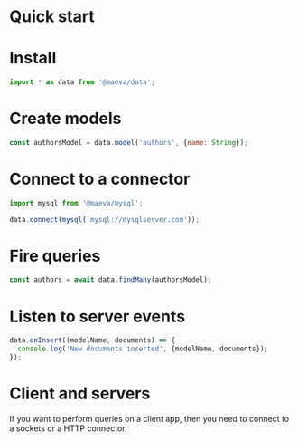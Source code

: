 Quick start
===

# Install

```js
import * as data from '@maeva/data';
```

# Create models

```js
const authorsModel = data.model('authors', {name: String});
```

# Connect to a connector

```js
import mysql from '@maeva/mysql';

data.connect(mysql('mysql://mysqlserver.com'));
```

# Fire queries

```js
const authors = await data.findMany(authorsModel);
```

# Listen to server events

```js
data.onInsert((modelName, documents) => {
  console.log('New documents inserted', {modelName, documents});
});
```

# Client and servers

If you want to perform queries on a client app, then you need to connect to a sockets or a HTTP connector.
